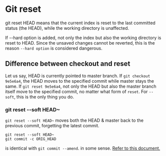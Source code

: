 # Git reset

git reset HEAD means that the current index is reset to the last committed status (the HEAD), while the working directory is unaffected.

If --hard option is added, not only the index but also the working directory is reset to HEAD. Since the unsaved changes cannot be reverted, this is the reason `--hard option` is considered dangerous.

## Difference between checkout and reset

Let us say, HEAD is currently pointed to master branch.
If `git checkout 9e5e6a4`, the HEAD moves to the specified commit while master stays the same.
If `git reset 9e5e6a4`, not only the HEAD but also the master branch itself move to the specified commit, no matter what form of `reset`.
For `--soft`, this is the only thing you do.

### git reset --soft HEAD~
`git reset --soft HEAD~` moves both the HEAD & master back to the previous commit, forgetting the latest commit. 
```
git reset --soft HEAD~
git commit -c ORIG_HEAD
```
is identical with 
`git commit --amend`.
in some sense. [Refer to this document.](https://git-scm.com/book/en/v2/Git-Tools-Reset-Demystified)


